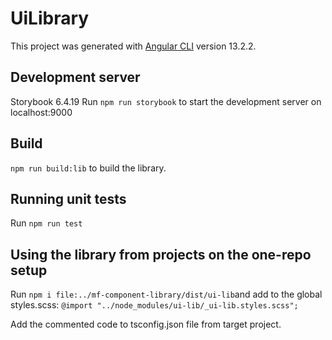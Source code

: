 # UiLibrary

This project was generated with [Angular CLI](https://github.com/angular/angular-cli) version 13.2.2.

## Development server

Storybook 6.4.19
Run `npm run storybook` to start the development server
on localhost:9000

## Build

`npm run build:lib` to build the library.

## Running unit tests

Run `npm run test`

## Using the library from projects on the one-repo setup

Run `npm i file:../mf-component-library/dist/ui-lib`and add to the global styles.scss:
`@import "../node_modules/ui-lib/_ui-lib.styles.scss";`

Add the commented code to tsconfig.json file from target project.

<!--
"compilerOptions": {
    ...​
    "paths": { ​
            "@angular/*": [ "./node_modules/@angular/*" ],​
            "my-lib": [ "../my-lib/projects/my-lib/src/public-api" ]
    }​
    ...
} -->
